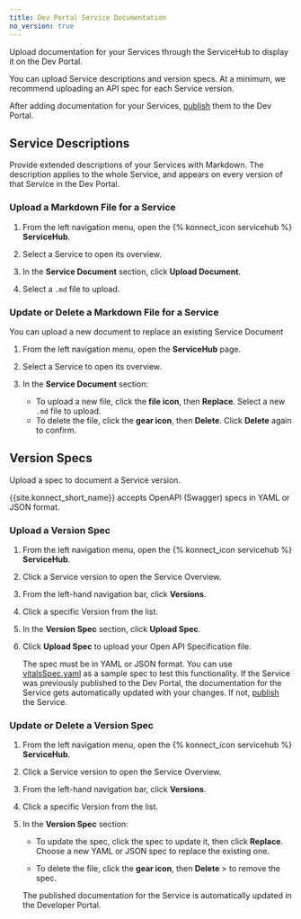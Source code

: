 ```yaml
---
title: Dev Portal Service Documentation
no_version: true
---
```


Upload documentation for your Services through the ServiceHub to display it
on the Dev Portal.

You can upload Service descriptions and version specs. At a minimum, we
recommend uploading an API spec for each Service version.

After adding documentation for your Services,
[publish](/konnect/dev-portal/publish) them to the Dev Portal.

## Service Descriptions

Provide extended descriptions of your Services with Markdown. The
description applies to the whole Service, and appears on every version of that
Service in the Dev Portal.

### Upload a Markdown File for a Service

1. From the left navigation menu, open the {% konnect_icon servicehub %}
**ServiceHub**.

2. Select a Service to open its overview.

3. In the **Service Document** section, click **Upload Document**.

3. Select a `.md` file to upload.

### Update or Delete a Markdown File for a Service

You can upload a new document to replace an existing Service Document

1. From the left navigation menu, open the **ServiceHub** page.

2. Select a Service to open its overview.

3. In the **Service Document** section:
    * To upload a new file, click the **file icon**, then
    **Replace**. Select a new `.md` file to upload.
    * To delete the file, click the **gear icon**, then **Delete**.
    Click **Delete** again to confirm.

## Version Specs

Upload a spec to document a Service version.

{{site.konnect_short_name}} accepts OpenAPI (Swagger) specs in YAML or JSON
format.

### Upload a Version Spec

1. From the left navigation menu, open the {% konnect_icon servicehub %} **ServiceHub**.

2. Click a Service version to open the Service Overview.

3. From the left-hand navigation bar, click **Versions**.

4. Click a specific Version from the list.

5. In the **Version Spec** section, click **Upload Spec**.

6. Click **Upload Spec** to upload your Open API Specification file.

    The spec must be in YAML or JSON format. You
    can use [vitalsSpec.yaml](/konnect/vitalsSpec.yaml) as a sample spec to test this functionality.
    If the Service was previously published to the Dev Portal, the documentation
    for the Service gets automatically updated with your changes. If not,
    [publish](/konnect/dev-portal/publish) the Service.

### Update or Delete a Version Spec

1. From the left navigation menu, open the {% konnect_icon servicehub %} **ServiceHub**.

2. Click a Service version to open the Service Overview.

3. From the left-hand navigation bar, click **Versions**.

4. Click a specific Version from the list.

5. In the **Version Spec** section:

    * To update the spec, click the spec to update it, then click **Replace**. Choose a new YAML or
    JSON spec to replace the existing one.

    * To delete the file, click the **gear icon**, then **Delete** > to remove the spec.

    The published documentation for the Service is automatically updated in the Developer Portal.